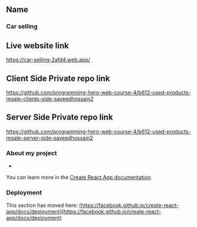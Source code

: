 ## Name

### Car selling

## Live website link

https://car-selling-2afd4.web.app/

## Client Side Private repo link

https://github.com/programming-hero-web-course-4/b612-used-products-resale-clients-side-sayeedhossain2

## Server Side Private repo link

https://github.com/programming-hero-web-course-4/b612-used-products-resale-server-side-sayeedhossain2

### About my project

-

You can learn more in the [Create React App documentation](https://facebook.github.io/create-react-app/docs/getting-started).

### Deployment

This section has moved here: [https://facebook.github.io/create-react-app/docs/deployment](https://facebook.github.io/create-react-app/docs/deployment)
